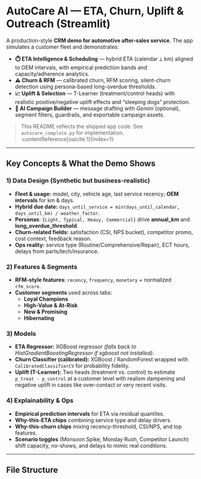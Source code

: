 # AutoCare AI — ETA, Churn, Uplift & Outreach (Streamlit)

A production-style **CRM demo for automotive after-sales service**. The app simulates a customer fleet and demonstrates:

- **⏱️ ETA Intelligence & Scheduling** — hybrid ETA (calendar ⟂ km) aligned to OEM intervals, with empirical prediction bands and capacity/adherence analytics.
- **⚠️ Churn & RFM** — calibrated churn, RFM scoring, silent-churn detection using persona-based long-overdue thresholds.
- **📈 Uplift & Selection** — T-Learner (treatment/control heads) with realistic positive/negative uplift effects and “sleeping dogs” protection.
- **🚀 AI Campaign Builder** — message drafting with *Gemini* (optional), segment filters, guardrails, and exportable campaign assets.

> This README reflects the shipped app code. See `autocare_complete.py` for implementation. :contentReference[oaicite:1]{index=1}

---

## Key Concepts & What the Demo Shows

### 1) Data Design (Synthetic but business-realistic)
- **Fleet & usage:** model, city, vehicle age, last service recency; **OEM intervals** for km & days.
- **Hybrid due date:** `days_until_service = min(days_until_calendar, days_until_km) / weather_factor`.
- **Personas**: `{Light, Typical, Heavy, Commercial}` drive **annual_km** and **long_overdue_threshold**.
- **Churn-related fields:** satisfaction (CSI, NPS bucket), competitor promo, cost context, feedback reason.
- **Ops reality:** service type (Routine/Comprehensive/Repair), ECT hours, delays from parts/tech/insurance.

### 2) Features & Segments
- **RFM-style features**: `recency`, `frequency`, `monetary` + normalized `rfm_score`.
- **Customer segments** used across tabs:
  - **Loyal Champions**
  - **High-Value & At-Risk**
  - **New & Promising**
  - **Hibernating**

### 3) Models
- **ETA Regressor:** XGBoost regressor *(falls back to HistGradientBoostingRegressor if xgboost not installed)*.
- **Churn Classifier (calibrated):** XGBoost / RandomForest wrapped with `CalibratedClassifierCV` for probability fidelity.
- **Uplift (T-Learner):** Two heads (treatment vs. control) to estimate `p_treat - p_control` at a customer level with realism dampening and negative uplift in cases like over-contact or very recent visits.

### 4) Explainability & Ops
- **Empirical prediction intervals** for ETA via residual quantiles.
- **Why-this-ETA chips** combining service type and delay drivers.
- **Why-this-churn chips** mixing recency-threshold, CSI/NPS, and top features.
- **Scenario toggles** (Monsoon Spike, Monday Rush, Competitor Launch) shift capacity, no-shows, and delays to mimic real conditions.

---

## File Structure

